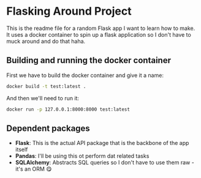 # Flasking Around Project

This is the readme file for a random Flask app I want to learn how to make. It uses a docker container to spin up a flask application so I don't have to muck around and do that haha.

## Building and running the docker container

First we have to build the docker container and give it a name:
```zsh
docker build -t test:latest .
```

And then we'll need to run it:
```zsh
docker run -p 127.0.0.1:8000:8000 test:latest
```

## Dependent packages

- **Flask**: This is the actual API package that is the backbone of the app itself
- **Pandas**: I'll be using this ot perform dat related tasks
- **SQLAlchemy**: Abstracts SQL queries so I don't have to use them raw - it's an ORM 😋